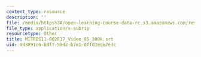```yaml
---
content_type: resource
description: ''
file: /media/https%3A/open-learning-course-data-rc.s3.amazonaws.com/res-11-002-intentional-public-disruptions-art-responsibility-and-pedagogy-fall-2017/0d3091c6bdf759d2b7e10ffd3ede7e3c_MITRES11-002F17_Video_05_300k.vtt
file_type: application/x-subrip
resourcetype: Other
title: MITRES11-002F17_Video_05_300k.srt
uid: 0d3091c6-bdf7-59d2-b7e1-0ffd3ede7e3c
---
```

